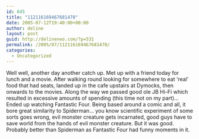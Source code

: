 ```yaml
---
id: 645
title: "112116169467681470"
date: 2005-07-12T19:40:00+00:00
author: deline
layout: post
guid: http://delineneo.com/?p=531
permalink: /2005/07/112116169467681470/
categories:
  - Uncategorized
---
```

Well well, another day another catch up. Met up with a friend today for lunch and a movie. After walking round looking for somewhere to eat &#8216;real&#8217; food that had seats, landed up in the cafe upstairs at Dymocks, then onwards to the movies. Along the way we passed good ole JB Hi-Fi which resulted in excessive amounts of spending (this time not on my part)&#8230; Ended up watching Fantastic Four. Being based around a comic and all, it bore great similarity to Spiderman&#8230; you know scientific experiment of some sorts goes wrong, evil monster creature gets incarnated, good guys have to save world from the hands of evil monster creature. But it was good. Probably better than Spiderman as Fantastic Four had funny moments in it.